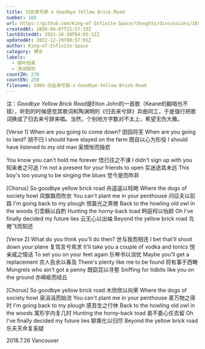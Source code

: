 ```yaml
---
title: 归去来兮辞 x Goodbye Yellow Brick Road
number: 165
url: https://github.com/King-of-Infinite-Space/thoughts/discussions/165
createdAt: 2020-04-07T21:57:33Z
lastEditedAt: 2022-10-30T04:03:11Z
updatedAt: 2022-12-29T00:57:01Z
author: King-of-Infinite-Space
category: 博文
labels:
  - 撷叶拾英
  - 浅词拙句
countZH: 270
countEN: 250
filename: 2004-归去来兮辞-x-Goodbye-Yellow-Brick-Road
---
```


注：*Goodbye Yellow Brick Road*是Elton John的一首歌（Keane的翻唱也不错），听到的时候感觉其歌词和陶渊明的《归去来兮辞》异曲同工，于是强行把歌词换成了归去来兮辞来唱。当然，个别地方字数对不太上，希望无伤大雅。

[Verse 1]
When are you going to come down?
田园将芜
When are you going to land?
胡不归
I should have stayed on the farm
既自以心为形役
I should have listened to my old man
奚惆怅而独悲
 
You know you can't hold me forever
悟已往之不谏
I didn't sign up with you
知来者之可追
I'm not a present for your friends to open
实迷途其未远
This boy's too young to be singing the blues
觉今是而昨非
 
[Chorus]
So goodbye yellow brick road
舟遥遥以轻飏
Where the dogs of society howl
风飘飘而吹衣
You can't plant me in your penthouse
问征夫以前路
I'm going back to my plough
恨晨光之熹微
Back to the howling old owl in the woods
引壶觞以自酌
Hunting the horny-back toad
眄庭柯以怡颜
Oh I've finally decided my future lies
云无心以出岫
Beyond the yellow brick road
鸟倦飞而知还
 
[Verse 2]
What do you think you'll do then?
世与我而相违
I bet that'll shoot down your plane
复驾言兮焉求
It'll take you a couple of vodka and tonics
悦亲戚之情话
To set you on your feet again
乐琴书以消忧
Maybe you'll get a replacement
农人告余以春及
There's plenty like me to be found
将有事于西畴
Mongrels who ain't got a penny
既窈窕以寻壑
Sniffing for tidbits like you on the ground
亦崎岖而经丘
 
[Chorus]
So goodbye yellow brick road
木欣欣以向荣
Where the dogs of society howl
泉涓涓而始流
You can't plant me in your penthouse
善万物之得时
I'm going back to my plough
感吾生之行休
Back to the howling old owl in the woods
寓形宇内复几时
Hunting the horny-back toad
曷不委心任去留
Oh I've finally decided my future lies
聊乘化以归尽
Beyond the yellow brick road
乐夫天命复奚疑

2018.7.26 
Vancouver
<img src='https://count.lnfinite.space/post/16.svg?plus=1' width='0' height='0' />